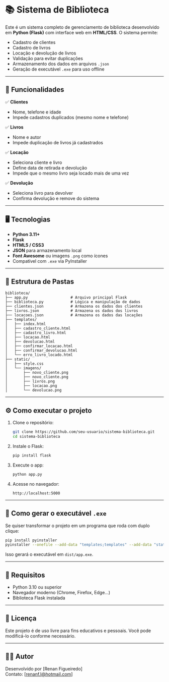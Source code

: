 
# 📚 Sistema de Biblioteca

Este é um sistema completo de gerenciamento de biblioteca desenvolvido em **Python (Flask)** com interface web em **HTML/CSS**. O sistema permite:

- Cadastro de clientes
- Cadastro de livros
- Locação e devolução de livros
- Validação para evitar duplicações
- Armazenamento dos dados em arquivos `.json`
- Geração de executável `.exe` para uso offline

---

## 🚀 Funcionalidades

✅ **Clientes**
- Nome, telefone e idade
- Impede cadastros duplicados (mesmo nome e telefone)

✅ **Livros**
- Nome e autor
- Impede duplicação de livros já cadastrados

✅ **Locação**
- Seleciona cliente e livro
- Define data de retirada e devolução
- Impede que o mesmo livro seja locado mais de uma vez

✅ **Devolução**
- Seleciona livro para devolver
- Confirma devolução e remove do sistema

---

## 🖥️ Tecnologias

- **Python 3.11+**
- **Flask**
- **HTML5 / CSS3**
- **JSON** para armazenamento local
- **Font Awesome** ou imagens `.png` como ícones
- Compatível com `.exe` via PyInstaller

---

## 📂 Estrutura de Pastas

```
biblioteca/
├── app.py                   # Arquivo principal Flask
├── biblioteca.py            # Lógica e manipulação de dados
├── clientes.json            # Armazena os dados dos clientes
├── livros.json              # Armazena os dados dos livros
├── locacoes.json            # Armazena os dados das locações
├── templates/
│   ├── index.html
│   ├── cadastro_cliente.html
│   ├── cadastro_livro.html
│   ├── locacao.html
│   ├── devolucao.html
│   ├── confirmar_locacao.html
│   ├── confirmar_devolucao.html
│   └── erro_livro_locado.html
├── static/
│   ├── style.css
│   └── imagens/
│       ├── novo_cliente.png
│       ├── novo_cliente.png
│       ├── livros.png
│       ├── locacao.png
│       └── devolucao.png
```

---

## ⚙️ Como executar o projeto

1. Clone o repositório:
   ```bash
   git clone https://github.com/seu-usuario/sistema-biblioteca.git
   cd sistema-biblioteca
   ```

2. Instale o Flask:
   ```bash
   pip install flask
   ```

3. Execute o app:
   ```bash
   python app.py
   ```

4. Acesse no navegador:
   ```
   http://localhost:5000
   ```

---

## 🧊 Como gerar o executável `.exe`

Se quiser transformar o projeto em um programa que roda com duplo clique:

```bash
pip install pyinstaller
pyinstaller --onefile --add-data "templates;templates" --add-data "static;static" app.py
```

Isso gerará o executável em `dist/app.exe`.

---

## 📌 Requisitos

- Python 3.10 ou superior
- Navegador moderno (Chrome, Firefox, Edge...)
- Biblioteca Flask instalada

---

## 📃 Licença

Este projeto é de uso livre para fins educativos e pessoais. Você pode modificá-lo conforme necessário.

---

## 🙋‍♂️ Autor

Desenvolvido por [Renan Figueiredo]  
Contato: [renanf.l@hotmail.com]
